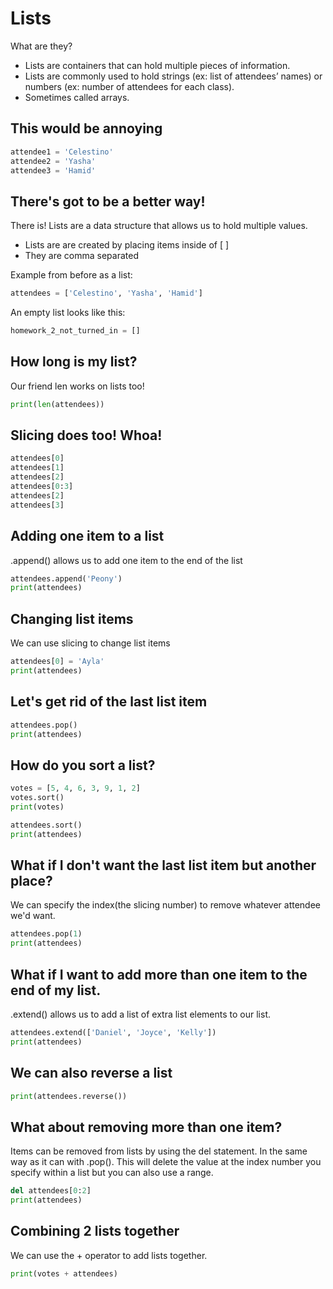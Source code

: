 # Lists
What are they?
- Lists are containers that can hold multiple pieces of information.
- Lists are commonly used to hold strings (ex: list of attendees’ names) or numbers (ex: number of attendees for each class).
- Sometimes called arrays.

## This would be annoying
```python
attendee1 = 'Celestino'
attendee2 = 'Yasha'
attendee3 = 'Hamid'
```
## There's got to be a better way!
There is! Lists are a data structure that allows us to hold multiple values.
- Lists are are created by placing items inside of [ ] 
- They are comma separated

Example from before as a list:
```python
attendees = ['Celestino', 'Yasha', 'Hamid']
```

An empty list looks like this:
```python
homework_2_not_turned_in = []
```

## How long is my list?
Our friend len works on lists too!
```python
print(len(attendees))
```

## Slicing does too! Whoa!
```python
attendees[0]
attendees[1]
attendees[2]
attendees[0:3]
attendees[2]
attendees[3]
```

## Adding one item to a list
.append() allows us to add one item to the end of the list
```python
attendees.append('Peony')
print(attendees)
```

## Changing list items
We can use slicing to change list items
```python
attendees[0] = 'Ayla'
print(attendees)
```

## Let's get rid of the last list item
```python
attendees.pop()
print(attendees)
```

## How do you sort a list?
```python
votes = [5, 4, 6, 3, 9, 1, 2]
votes.sort()
print(votes)

attendees.sort()
print(attendees)
```

## What if I don't want the last list item but another place?
We can specify the index(the slicing number) to remove whatever attendee we'd want.
```python
attendees.pop(1)
print(attendees)
```
## What if I want to add more than one item to the end of my list.
.extend() allows us to add a list of extra list elements to our list.
```python
attendees.extend(['Daniel', 'Joyce', 'Kelly'])
print(attendees)
```

## We can also reverse a list
```python
print(attendees.reverse())
```

## What about removing more than one item?
Items can be removed from lists by using the del statement. In the same way as it can with .pop(). This will delete the value at the index number you specify within a list but you can also use a range.
```python
del attendees[0:2]
print(attendees)
```

## Combining 2 lists together
We can use the + operator to add lists together.
```python
print(votes + attendees)
```

